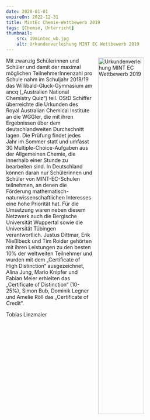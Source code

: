 ```yaml
---
date: 2020-01-01
expireOn: 2022-12-31
title: MintEc Chemie-Wettbewerb 2019
tags: [Chemie, Unterricht]
thumbnail: 
    src: 19mintec_wb.jpg
    alt: Urkundenverleihung MINT EC Wettbewerb 2019
---
```

<img src="/images/19mintec_wb.jpg" alt = "Urkundenverleihung MINT EC Wettbewerb 2019" style="float: right; margin-left: 15px; width: 50%; margin-bottom: 15px"></img>
<p>
    Mit zwanzig Schülerinnen und Schüler und damit der maximal möglichen TeilnehmerInnenzahl pro Schule nahm im Schuljahr 2018/19 das Willibald-Gluck-Gymnasium am ancq („Australien National Chemistry Quiz“) teil. OStD Schiffer überreichte die Urkunden des Royal Australian Chemical Institute an die WGGler, die mit ihren Ergebnissen über dem deutschlandweiten Durchschnitt lagen. Die Prüfung findet jedes Jahr im Sommer statt und umfasst 30 Multiple-Choice-Aufgaben aus der Allgemeinen Chemie, die innerhalb einer Stunde zu bearbeiten sind. In Deutschland können daran nur Schülerinnen und Schüler von MINT-EC-Schulen teilnehmen, an denen die Förderung mathematisch-naturwissenschaftlichen Interesses eine hohe Priorität hat. Für die Umsetzung waren neben diesem Netzwerk auch die Bergische Universität Wuppertal sowie die Universität Tübingen verantwortlich. Justus Dittmar, Erik Nießlbeck und Tim Roider gehörten mit ihren Leistungen zu den besten 10% der weltweiten Teilnehmer und wurden mit dem „Certificate of High Distinction“ ausgezeichnet, Alina Jung, Mario Knipfer und Fabian Meier erhielten das „Certificate of Distinction“ (10-25%), Simon Bub, Dominik Legner und Amelie Röll das „Certificate of Credit“.
</p>    
<p>
    Tobias Linzmaier
</p>